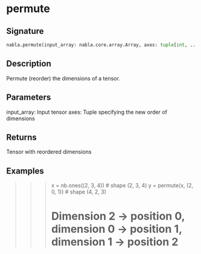 # permute

## Signature

```python
nabla.permute(input_array: nabla.core.array.Array, axes: tuple[int, ...]) -> nabla.core.array.Array
```

## Description

Permute (reorder) the dimensions of a tensor.

Parameters
----------
input_array: Input tensor
axes: Tuple specifying the new order of dimensions

Returns
-------
Tensor with reordered dimensions

Examples
--------
>>> x = nb.ones((2, 3, 4))  # shape (2, 3, 4)
>>> y = permute(x, (2, 0, 1))  # shape (4, 2, 3)
>>> # Dimension 2 -> position 0, dimension 0 -> position 1, dimension 1 -> position 2

